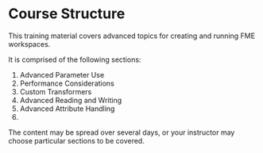 # Course Structure

This training material covers advanced topics for creating and running FME workspaces.

It is comprised of the following sections:

1. Advanced Parameter Use
2. Performance Considerations
3. Custom Transformers
4. Advanced Reading and Writing
5. Advanced Attribute Handling
6. 
The content may be spread over several days, or your instructor may choose particular sections to be covered.
